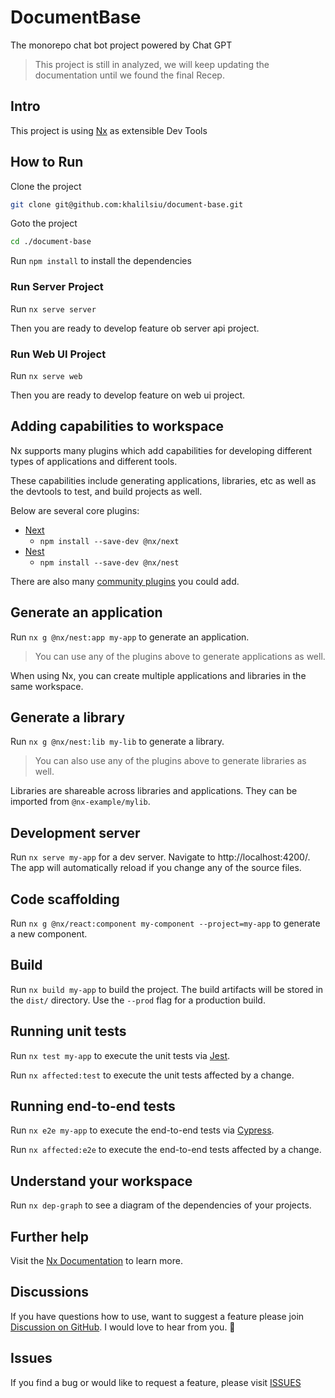 # DocumentBase

The monorepo chat bot project powered by Chat GPT

> This project is still in analyzed, we will keep updating the documentation until we found the final Recep.

## Intro

This project is using [Nx](https://nx.dev) as extensible Dev Tools

## How to Run

Clone the project

```sh
git clone git@github.com:khalilsiu/document-base.git
```

Goto the project

```sh
cd ./document-base
```

Run `npm install` to install the dependencies

### Run Server Project

Run `nx serve server`

Then you are ready to develop feature ob server api project.

### Run Web UI Project

Run `nx serve web`

Then you are ready to develop feature on web ui project.

## Adding capabilities to workspace

Nx supports many plugins which add capabilities for developing different types of applications and different tools.

These capabilities include generating applications, libraries, etc as well as the devtools to test, and build projects as well.

Below are several core plugins:

- [Next](https://nextjs.org/)
  - `npm install --save-dev @nx/next`
- [Nest](https://nestjs.com)
  - `npm install --save-dev @nx/nest`

There are also many [community plugins](https://nx.dev/community) you could add.

## Generate an application

Run `nx g @nx/nest:app my-app` to generate an application.

> You can use any of the plugins above to generate applications as well.

When using Nx, you can create multiple applications and libraries in the same workspace.

## Generate a library

Run `nx g @nx/nest:lib my-lib` to generate a library.

> You can also use any of the plugins above to generate libraries as well.

Libraries are shareable across libraries and applications. They can be imported from `@nx-example/mylib`.

## Development server

Run `nx serve my-app` for a dev server. Navigate to http://localhost:4200/. The app will automatically reload if you change any of the source files.

## Code scaffolding

Run `nx g @nx/react:component my-component --project=my-app` to generate a new component.

## Build

Run `nx build my-app` to build the project. The build artifacts will be stored in the `dist/` directory. Use the `--prod` flag for a production build.

## Running unit tests

Run `nx test my-app` to execute the unit tests via [Jest](https://jestjs.io).

Run `nx affected:test` to execute the unit tests affected by a change.

## Running end-to-end tests

Run `nx e2e my-app` to execute the end-to-end tests via [Cypress](https://www.cypress.io).

Run `nx affected:e2e` to execute the end-to-end tests affected by a change.

## Understand your workspace

Run `nx dep-graph` to see a diagram of the dependencies of your projects.

## Further help

Visit the [Nx Documentation](https://nx.dev) to learn more.

## Discussions

If you have questions how to use, want to suggest a feature please join [Discussion on GitHub](https://github.com/khalilsiu/document-base/discussions). I would love to hear from you. 🙂

## Issues

If you find a bug or would like to request a feature, please visit [ISSUES](https://github.com/khalilsiu/document-base/issues)
